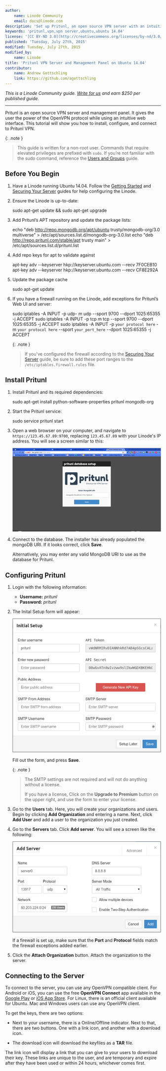 ```yaml
---
author:
    name: Linode Community
    email: docs@linode.com
description: 'Set up Pritunl, an open source VPN server with an intuitive web interface'
keywords: 'pritunl,vpn,vpn server,ubuntu,ubuntu 14.04'
license: '[CC BY-ND 3.0](http://creativecommons.org/licenses/by-nd/3.0/us/)'
published: 'Tuesday, July 27th, 2015'
modified: Tuesday, July 27th, 2015
modified_by:
    name: Linode
title: 'Pritunl VPN Server and Management Panel on Ubuntu 14.04'
contributor:
    name: Andrew Gottschling
    link: https://github.com/agottschling
---
```


*This is a Linode Community guide. [Write for us](/docs/contribute) and
earn $250 per published guide.*

<hr>

Pritunl is an open source VPN server and management panel. It gives the user the power of the OpenVPN protocol while using an intuitive web interface. This tutorial will show you how to install, configure, and connect to Pritunl VPN.

{: .note }
>
> This guide is written for a non-root user. Commands that require elevated privileges are prefixed with `sudo`. If you’re not familiar with the sudo command, reference the [Users and Groups](/docs/tools-reference/linux-users-and-groups) guide.

## Before You Begin

1.  Have a Linode running Ubuntu 14.04. Follow the [Getting Started](/docs/getting-started) and [Securing Your Server](/docs/security/securing-your-server) guides for help configuring the Linode.

2.  Ensure the Linode is up-to-date:

	sudo apt-get update && sudo apt-get upgrade

3.  Add Pritunl’s APT repository and update the package lists:

	echo "deb http://repo.mongodb.org/apt/ubuntu trusty/mongodb-org/3.0 multiverse" > /etc/apt/sources.list.d/mongodb-org-3.0.list
	echo "deb http://repo.pritunl.com/stable/apt trusty main" > /etc/apt/sources.list.d/pritunl.list
		
4.  Add repo keys for apt to validate against

	apt-key adv --keyserver hkp://keyserver.ubuntu.com --recv 7F0CEB10
	apt-key adv --keyserver hkp://keyserver.ubuntu.com --recv CF8E292A
		
5.  Update the package cache

	sudo apt-get update

6.  If you have a firewall running on the Linode, add exceptions for Pritunl’s Web UI and server:


    sudo iptables -A INPUT -p udp- m udp --sport 9700 --dport 1025:65355 -j ACCEPT
    sudo iptables -A INPUT -p tcp m tcp --sport 9700 --dport 1025:65355 -j ACCEPT
    sudo iptables -A INPUT -p `your protocol here` -m `your protocol here` --sport `your_port_here` --dport 1025:65355 -j ACCEPT

	{: .note }
	>
	> If you've configured the firewall according to the [Securing Your Server](/docs/security/securing-your-server) guide, be sure to add these port ranges to the `/etc/iptables.firewall.rules` file.

## Install Pritunl

1.  Install Pritunl and its required dependencies:

    sudo apt-get install python-software-properties pritunl mongodb-org

2.  Start the Pritunl service:

	sudo service pritunl start

2.  Open a web browser on your computer, and navigate to `https://123.45.67.89:9700`, replacing `123.45.67.89` with your Linode's IP address. You will see a screen similar to this:

	[![Pritunl DB setup screen](/docs/assets/pritunl-db-setup-resized.png)](/docs/assets/pritunl-db-setup.png)

3.  Connect to the database. The installer has already populated the mongoDB URI. If it looks correct, click **Save**.

	Alternatively, you may enter any valid MongoDB URI to use as the database for Pritunl.

## Configuring Pritunl

1.  Login with the following information:

	- **Username:** *pritunl*
	- **Password:** *pritunl*

2.  The Inital Setup form will appear:

	![Pritunl setup screen](/docs/assets/pritunl-setup.png)

	Fill out the form, and press **Save**.

	{: .note }
	>
	> The SMTP settings are not required and will not do anything without a license.
	>
	> If you have a license, Click on the **Upgrade to Premium** button on the upper right, and use the form to enter your license.

3.  Go to the **Users** tab. Here, you will create your organizations and users. Begin by clicking **Add Organization** and entering a name. Next, click **Add User** and add a user to the organization you just created.

4. 	Go to the **Servers** tab. Click **Add server**. You will see a screen like the following:

	![Pritunl server setup screen](/docs/assets/pritunl-server-conf.png)

	If a firewall is set up, make sure that the **Port** and **Protocol** fields match the firewall exceptions added earlier.

5. 	Click the **Attach Organization** button. Attach the organization to the server.


## Connecting to the Server

To connect to the server, you can use any OpenVPN compatible client. For Android or iOS, you can use the free **OpenVPN Connect** app available in the [Google Play](https://play.google.com/store/apps/details?id=net.openvpn.openvpn) or [iOS App Store](https://itunes.apple.com/us/app/openvpn-connect/id590379981). For Linux, there is an official client available for Ubuntu. Mac and Windows users can use any OpenVPN client.

To get the keys, there are two options:

- Next to your username, there is a Online/Offline indicator. Next to that, there are two buttons. One with a link icon, and another with a download icon.

- The download icon will download the keyfiles as a **TAR** file. 

The link icon will display a link that you can give to your users to download their key. These links are unique to the user, and are temporary and expire after they have been used or within 24 hours, whichever comes first.
